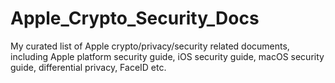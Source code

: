 # Apple_Crypto_Security_Docs
My curated list of Apple crypto/privacy/security related documents, including Apple platform security guide, iOS security guide, macOS security guide, differential privacy, FaceID etc.
